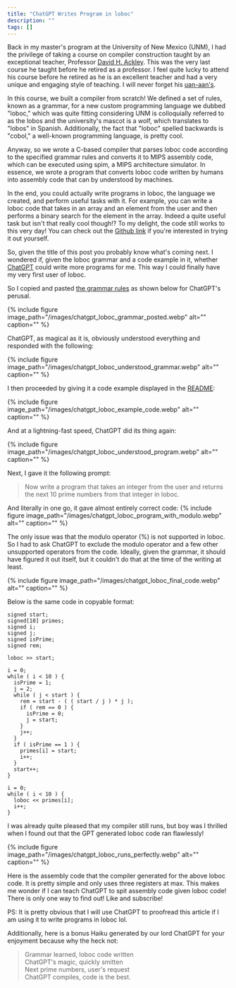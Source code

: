 ```yaml
---
title: "ChatGPT Writes Program in loboc"
description: ""
tags: []
---
```


Back in my master's program at the University of New Mexico (UNM), I had the privilege of taking a course on compiler construction taught by an exceptional teacher, Professor [David H. Ackley](https://www.cs.unm.edu/~ackley/). This was the very last course he taught before he retired as a professor. I feel quite lucky to attend his course before he retired as he is an excellent teacher and had a very unique and engaging style of teaching. I will never forget his [uan-aan's](https://www.youtube.com/watch?v=oXiqMGhn9rk&t=43s). 

In this course, we built a compiler from scratch! We defined a set of rules, known as a grammar, for a new custom programming language we dubbed "loboc," which was quite fitting considering UNM is colloquially referred to as the lobos and the university's mascot is a wolf, which translates to "lobos" in Spanish. Additionally, the fact that "loboc" spelled backwards is "cobol," a well-known programming language, is pretty cool.

Anyway, so we wrote a C-based compiler that parses loboc code according to the specified grammar rules and converts it to MIPS assembly code, which can be executed using spim, a MIPS architecture simulator. In essence, we wrote a program that converts loboc code written by humans into assembly code that can by understood by machines.

In the end, you could actually write programs in loboc, the language we created, and perform useful tasks with it. For example, you can write a loboc code that takes in an array and an element from the user and then performs a binary search for the element in the array. Indeed a quite useful task but isn't that really cool though!? To my delight, the code still works to this very day! You can check out the [Github link](https://github.com/kirarpit/compiler-construction) if you're interested in trying it out yourself.

So, given the title of this post you probably know what's coming next. I wondered if, given the loboc grammar and a code example in it, whether [ChatGPT](https://openai.com/blog/chatgpt/) could write more programs for me. This way I could finally have my very first user of loboc.

So I copied and pasted [the grammar rules](https://github.com/kirarpit/compiler-construction/blob/master/spikes/spike5/grammar.txt) as shown below for ChatGPT's perusal.

{% include figure image_path="/images/chatgpt_loboc_grammar_posted.webp" alt="" caption="" %}

ChatGPT, as magical as it is, obviously understood everything and responded with the following:

{% include figure image_path="/images/chatgpt_loboc_understood_grammar.webp" alt="" caption="" %}

I then proceeded by giving it a code example displayed in the [README](https://github.com/kirarpit/compiler-construction/blob/master/README.md):

{% include figure image_path="/images/chatgpt_loboc_example_code.webp" alt="" caption="" %}

And at a lightning-fast speed, ChatGPT did its thing again:

{% include figure image_path="/images/chatgpt_loboc_understood_program.webp" alt="" caption="" %}

Next, I gave it the following prompt:

> Now write a program that takes an integer from the user and returns the next 10 prime numbers from that integer in loboc.

And literally in one go, it gave almost entirely correct code:
{% include figure image_path="/images/chatgpt_loboc_program_with_modulo.webp" alt="" caption="" %}

The only issue was that the modulo operator (%) is not supported in loboc. So I had to ask ChatGPT to exclude the modulo operator and a few other unsupported operators from the code. Ideally, given the grammar, it should have figured it out itself, but it couldn't do that at the time of the writing at least.

{% include figure image_path="/images/chatgpt_loboc_final_code.webp" alt="" caption="" %}

Below is the same code in copyable format:
```
signed start;
signed[10] primes;
signed i;
signed j;
signed isPrime;
signed rem;

loboc >> start;

i = 0;
while ( i < 10 ) {
  isPrime = 1;
  j = 2;
  while ( j < start ) {
    rem = start - ( ( start / j ) * j );
    if ( rem == 0 ) {
      isPrime = 0;
      j = start;
    }
    j++;
  }
  if ( isPrime == 1 ) {
    primes[i] = start;
    i++;
  }
  start++;
}

i = 0;
while ( i < 10 ) {
  loboc << primes[i];
  i++;
}
```

I was already quite pleased that my compiler still runs, but boy was I thrilled when I found out that the GPT generated loboc code ran flawlessly! 

{% include figure image_path="/images/chatgpt_loboc_runs_perfectly.webp" alt="" caption="" %}

Here is the assembly code that the compiler generated for the above loboc code. It is pretty simple and only uses three registers at max. This makes me wonder if I can teach ChatGPT to spit assembly code given loboc code! There is only one way to find out! Like and subscribe!


PS: It is pretty obvious that I will use ChatGPT to proofread this article if I am using it to write programs in loboc lol.

Additionally, here is a bonus Haiku generated by our lord ChatGPT for your enjoyment because why the heck not:

> Grammar learned, loboc code written  
  ChatGPT's magic, quickly smitten  
  Next prime numbers, user's request  
  ChatGPT compiles, code is the best.






